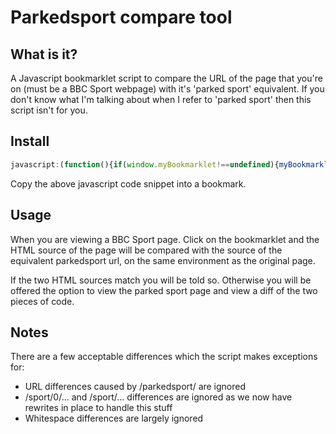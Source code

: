 Parkedsport compare tool
========================

What is it?
-----------
A Javascript bookmarklet script to compare the URL of the page that you're on (must be a BBC Sport webpage) with it's 'parked sport' equivalent. If you don't know what I'm talking about when I refer to 'parked sport' then this script isn't for you.

Install
------

```javascript
javascript:(function(){if(window.myBookmarklet!==undefined){myBookmarklet();}else{document.body.appendChild(document.createElement('script')).src='https://raw.github.com/m0nkmaster/parkedsportcompare/master/bookmarklet.js?';}})();
```

Copy the above javascript code snippet into a bookmark.

Usage
-----

When you are viewing a BBC Sport page. Click on the bookmarklet and the HTML source of the page will be compared with the source of the equivalent parkedsport url, on the same environment as the original page.

If the two HTML sources match you will be told so. Otherwise you will be offered the option to view the parked sport page and view a diff of the two pieces of code.

Notes
-----

There are a few acceptable differences which the script makes exceptions for:

+ URL differences caused by /parkedsport/ are ignored
+ /sport/0/... and /sport/... differences are ignored as we now have rewrites in place to handle this stuff
+ Whitespace differences are largely ignored
